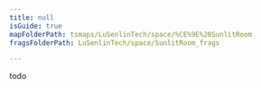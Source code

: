 ```yaml
---
title: null
isGuide: true
mapFolderPath: tsmaps/LuSenlinTech/space/%CE%9E%20SunlitRoom
fragsFolderPath: LuSenlinTech/space/SunlitRoom_frags

---
```



<!-- tsGuideRenderComment {"guide":{"id":"xsm4UB0Hy","path":"LuSenlinTech/space","fragmentFolderPath":"LuSenlinTech/space/SunlitRoom_frags"},"fragment":{"id":"xsm4UB0Hy","topLevelMapKey":"s7LPoI1Jr","mapKeyChain":"s7LPoI1Jr","guideID":"xsm4UB01N","guidePath":"c:/GitHub/MuddySpud/MuddySpud.github.io/tsmaps/LuSenlinTech/space/SunlitRoom.tsmap","chartKey":"s7LPoI1Jr","isLeaf":true,"options":[]}} -->

todo